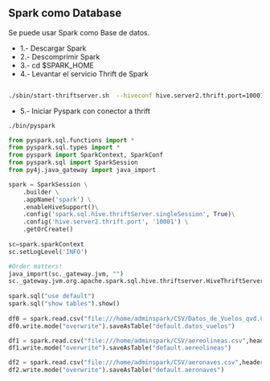 ## Spark como Database

Se puede usar Spark como Base de datos.

- 1.- Descargar Spark
- 2.- Descomprimir Spark
- 3.- cd $SPARK_HOME
- 4.- Levantar el servicio Thrift de Spark

```sh

./sbin/start-thriftserver.sh  --hiveconf hive.server2.thrift.port=10001 --conf spark.executor.cores=4 --master spark://23.101.141.196:7077

``` 

- 5.- Iniciar Pyspark con conector a thrift

```sh
./bin/pyspark

```

```python
from pyspark.sql.functions import *
from pyspark.sql.types import *
from pyspark import SparkContext, SparkConf
from pyspark.sql import SparkSession
from py4j.java_gateway import java_import

spark = SparkSession \
    .builder \
    .appName('spark') \
    .enableHiveSupport()\
    .config('spark.sql.hive.thriftServer.singleSession', True)\
    .config('hive.server2.thrift.port', '10001') \
    .getOrCreate()
    
sc=spark.sparkContext
sc.setLogLevel('INFO')

#Order matters! 
java_import(sc._gateway.jvm, "")
sc._gateway.jvm.org.apache.spark.sql.hive.thriftserver.HiveThriftServer2.startWithContext(spark._jwrapped)
    
spark.sql("use default")
spark.sql("show tables").show()
    
df0 = spark.read.csv("file:///home/adminspark/CSV/Datos_de_Vuelos_qvd.CSV",header=True)
df0.write.mode("overwrite").saveAsTable("default.datos_vuelos")

df1 = spark.read.csv("file:///home/adminspark/CSV/aereolineas.csv",header=True)
df1.write.mode("overwrite").saveAsTable("default.aereolineas")

df2 = spark.read.csv("file:///home/adminspark/CSV/aeronaves.csv",header=True)
df2.write.mode("overwrite").saveAsTable("default.aeronaves")

``` 
